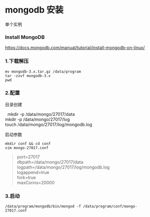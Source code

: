 # mongodb 安装

单个实例

### Install MongoDB
https://docs.mongodb.com/manual/tutorial/install-mongodb-on-linux/


### 1.下载解压

    mv mongodb-3.x.tar.gz /data/program  
    tar -zxvf mongodb-3.x  
    pwd  


### 2.配置
目录创建
  
    mkdir -p /data/mongo/27017/data  
    mkdir -p /data/mongo/27017/log  
    touch /data/mongo/27017/log/mongodb.log
  

启动参数

    mkdir conf && cd conf
    vim mongo-27017.conf

> port=27017  
> dbpath=/data/mongo/27017/data  
> logpath=/data/mongo/27017/log/mongodb.log  
> logappend=true  
> fork=true  
> maxConns=20000  
 


### 3.启动

    /data/program/mongodb/bin/mongod -f /data/program/conf/mongo-27017.conf
